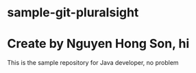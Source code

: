 # sample-git-pluralsight
# Create by Nguyen Hong Son, hi
This is the sample repository for Java developer, no problem
